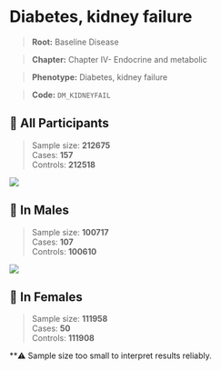 # Diabetes, kidney failure

> **Root:** Baseline Disease  

> **Chapter:** Chapter IV- Endocrine and metabolic  

> **Phenotype:** Diabetes, kidney failure  

> **Code:** `DM_KIDNEYFAIL`

## 🧪 All Participants  
> Sample size: **212675**  
> Cases: **157**  
> Controls: **212518**
<img src="/Disease/Figures/ALL/Incidence/DM_KIDNEYFAIL.png"/>
<CsvTable src="/public/Disease/Data/ALL/Incidence/COX_DM_KIDNEYFAIL.csv" label="🔍 View full results" />

## 👨 In Males  
> Sample size: **100717**  
> Cases: **107**  
> Controls: **100610**
<img src="/Disease/Figures/Male/Incidence/DM_KIDNEYFAIL.png"/>
<CsvTable src="/public/Disease/Data/Male/Incidence/COX_DM_KIDNEYFAIL.csv" label="🔍 View full results" />

## 👩 In Females  
> Sample size: **111958**  
> Cases: **50**  
> Controls: **111908**

**⚠️ Sample size too small to interpret results reliably.

